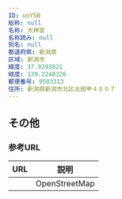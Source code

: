 ```yaml
---
ID: uoYSB
総称: null
名称: 大神宮
名称読み: null
別名: null
都道府県: 新潟県
区域: 新潟市
緯度: 37.9293821
経度: 139.2240326
郵便番号: 9503313
住所: 新潟県新潟市北区太田甲４８０７
---
```


## その他

### 参考URL

| URL | 説明          |
| --- | ------------- |
|     | OpenStreetMap |
